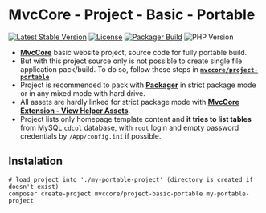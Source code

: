 # MvcCore - Project - Basic - Portable

[![Latest Stable Version](https://img.shields.io/badge/Stable-v5.0.0-brightgreen.svg?style=plastic)](https://github.com/mvccore/project-basic-portable/releases)
[![License](https://img.shields.io/badge/Licence-BSD-brightgreen.svg?style=plastic)](https://mvccore.github.io/docs/mvccore/4.0.0/LICENCE.md)
[![Packager Build](https://img.shields.io/badge/Packager%20Build-passing-brightgreen.svg?style=plastic)](https://github.com/mvccore/packager)
![PHP Version](https://img.shields.io/badge/PHP->=5.4-brightgreen.svg?style=plastic)

- [**MvcCore**](https://github.com/mvccore/mvccore) basic website project, source code for fully portable build.
- But with this project source only is not possible to create single file application pack/build. To do so, follow these steps in [**`mvccore/project-portable`**](https://github.com/mvccore/project-portable#user-content-instalation)
- Project is recommended to pack with [**Packager**](https://github.com/mvccore/packager) in strict package mode or in any mixed mode with hard drive.
- All assets are hardly linked for strict package mode with [**MvcCore Extension - View Helper Assets**](https://github.com/mvccore/ext-view-helper-assets).
- Project lists only homepage template content and **it tries to list tables** from MySQL `cdcol` database, with `root` login and empty password credentials by `/App/config.ini` if possible.

## Instalation
```shell
# load project into './my-portable-project' (directory is created if doesn't exist)
composer create-project mvccore/project-basic-portable my-portable-project
```
